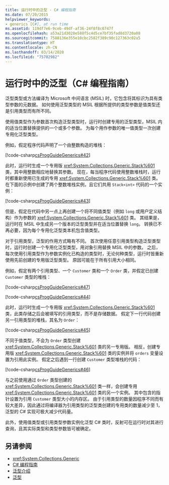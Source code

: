 ```yaml
---
title: 运行时中的泛型 - C# 编程指南
ms.date: 07/20/2015
helpviewer_keywords:
- generics [C#], at run time
ms.assetid: 119df7e6-9ceb-49df-af36-24f8f8c0747f
ms.openlocfilehash: a53a21d3028e588f5c4d5ce7bf35fad8d3720a08
ms.sourcegitcommit: 7588136e355e10cbc2582f389c90c127363c02a5
ms.translationtype: HT
ms.contentlocale: zh-CN
ms.lasthandoff: 03/14/2020
ms.locfileid: "75702982"
---
```

# <a name="generics-in-the-run-time-c-programming-guide"></a>运行时中的泛型（C# 编程指南）
泛型类型或方法编译为 Microsoft 中间语言 (MSIL) 时，它包含将其标识为具有类型参数的元数据。 如何使用泛型类型的 MSIL 根据所提供的类型参数是值类型还是引用类型而有所不同。  
  
 使用值类型作为参数首次构造泛型类型时，运行时创建专用的泛型类型，MSIL 内的适当位置替换提供的一个或多个参数。 为每个用作参数的唯一值类型一次创建专用化泛型类型。  
  
 例如，假定程序代码声明了一个由整数构造的堆栈：  
  
 [!code-csharp[csProgGuideGenerics#42](~/samples/snippets/csharp/VS_Snippets_VBCSharp/csProgGuideGenerics/CS/Generics.cs#42)]  
  
 此时，运行时生成一个专用版 <xref:System.Collections.Generic.Stack%601> 类，其中用整数相应地替换其参数。 现在，每当程序代码使用整数堆栈时，运行时都重新使用已生成的专用 <xref:System.Collections.Generic.Stack%601> 类。 在下面的示例中创建了两个整数堆栈实例，且它们共用 `Stack<int>` 代码的一个实例：  
  
 [!code-csharp[csProgGuideGenerics#43](~/samples/snippets/csharp/VS_Snippets_VBCSharp/csProgGuideGenerics/CS/Generics.cs#43)]  
  
 但是，假定在代码中另一点上再创建一个将不同值类型（例如 `long` 或用户定义结构）作为参数的 <xref:System.Collections.Generic.Stack%601> 类。 其结果是，运行时在 MSIL 中生成另一个版本的泛型类型并在适当位置替换 `long`。 转换已不再必要，因为每个专用化泛型类本机包含值类型。  
  
 对于引用类型，泛型的作用方式略有不同。 首次使用任意引用类型构造泛型类型时，运行时创建一个专用化泛型类型，用对象引用替换 MSIL 中的参数。 之后，每次使用引用类型作为参数实例化已构造的类型时，无论何种类型，运行时皆重新使用先前创建的专用版泛型类型。 原因可能在于所有引用大小相同。  
  
 例如，假定有两个引用类型、一个 `Customer` 类和一个 `Order` 类，并假定已创建 `Customer` 类型的堆栈：  
  
 [!code-csharp[csProgGuideGenerics#47](~/samples/snippets/csharp/VS_Snippets_VBCSharp/csProgGuideGenerics/CS/Generics.cs#47)]  
  
 [!code-csharp[csProgGuideGenerics#44](~/samples/snippets/csharp/VS_Snippets_VBCSharp/csProgGuideGenerics/CS/Generics.cs#44)]  
  
 此时，运行时生成一个专用版 <xref:System.Collections.Generic.Stack%601> 类，此类存储之后会被填写的引用类型，而不是存储数据。 假定下一行代码创建另一引用类型的堆栈，其名为 `Order`：  
  
 [!code-csharp[csProgGuideGenerics#45](~/samples/snippets/csharp/VS_Snippets_VBCSharp/csProgGuideGenerics/CS/Generics.cs#45)]  
  
 不同于值类型，不会为 `Order` 类型创建 <xref:System.Collections.Generic.Stack%601> 类的另一专用版。 相反，创建专用版 <xref:System.Collections.Generic.Stack%601> 类的实例并将 `orders` 变量设置为引用此实例。 假定之后遇到一行创建 `Customer` 类型堆栈的代码：  
  
 [!code-csharp[csProgGuideGenerics#46](~/samples/snippets/csharp/VS_Snippets_VBCSharp/csProgGuideGenerics/CS/Generics.cs#46)]  
  
 与之前使用通过 `Order` 类型创建的 <xref:System.Collections.Generic.Stack%601> 类一样，会创建专用 <xref:System.Collections.Generic.Stack%601> 类的另一个实例。 其中包含的指针设置为引用 `Customer` 类型大小的内存区。 由于引用类型的数量因程序不同而有较大差异，因此通过将编译器为引用类型的泛型类创建的专用类的数量减少至 1，泛型的 C# 实现可极大减少代码量。  
  
 此外，使用值类型或引用类型参数实例化泛型 C# 类时，反射可在运行时对其进行查询，且其实际类型和类型参数皆可被确定。  
  
## <a name="see-also"></a>另请参阅

- <xref:System.Collections.Generic>
- [C# 编程指南](../index.md)
- [泛型介绍](./index.md)
- [泛型](../../../standard/generics/index.md)

